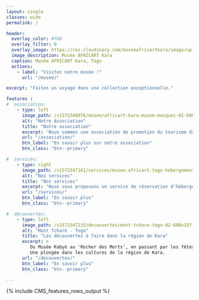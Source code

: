 ```yaml
---
layout: single
classes: wide
permalink: /

header:
  overlay_color: #f00
  overlay_filter: 0
  overlay_image: https://res.cloudinary.com/museeafricartkara/image/upload/v1572346076/musee/africart-kara-musee-masques-02-1600x400_tkq8de.jpg
  image_description: Musée AFRICART Kara
  caption: Musée AFRICART Kara, Togo
  actions:
    - label: "Visitez notre musée !"
      url: "/musee/"

excerpt: "Faites un voyage dans une collection exceptionnelle."

features :
#  association:
    - type: left
      image_path: /v1572346076/musee/africart-kara-musee-masques-01-600x411_zttv9b.jpg
      alt: "Notre Association"
      title: "Notre association"
      excerpt: 'Nous sommes une association de promotion du tourisme dans la région de Kara au Togo.'
      url: "/association/"
      btn_label: "En savoir plus sur notre association"
      btn_class: "btn--primary"

#  services:
    - type: right
      image_path: /v1572347161/services/musee-africart-togo-hebergement-kara-02-600x450_uejp2h.jpg
      alt: "Nos services"
      title: "Nos services"
      excerpt: "Nous vous proposons un service de réservation d'hébergements, de véhicules ou de visites, lors de votre venue dans la région de Kara"
      url: "/services/"
      btn_label: "En savoir plus"
      btn_class: "btn--primary"

#  découvertes:
    - type: left
      image_path: /v1572347215/decouvertes/mont-tchare-togo-02-600x337_s13irs.jpg
      alt: "Mont Tcharé - Togo"
      title: "Les découvertes à faire dans la région de Kara"
      excerpt: >
         Du Musée Kabyè au 'Rocher des Morts', en passant par les fêtes d'Evala.
         Une plongée dans les cultures de la région de Kara.
      url: "/decouvertes/"
      btn_label: "En savoir plus"
      btn_class: "btn--primary"

---
```


{% include CMS_features_rows_output %}

